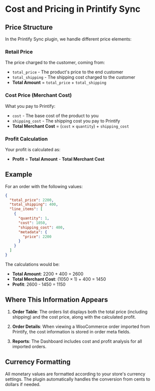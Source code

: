 # Cost and Pricing in Printify Sync

## Price Structure

In the Printify Sync plugin, we handle different price elements:

### Retail Price
The price charged to the customer, coming from:
- `total_price` - The product's price to the end customer
- `total_shipping` - The shipping cost charged to the customer
- **Total Amount** = `total_price` + `total_shipping`

### Cost Price (Merchant Cost)
What you pay to Printify:
- `cost` - The base cost of the product to you
- `shipping_cost` - The shipping cost you pay to Printify
- **Total Merchant Cost** = (`cost` × `quantity`) + `shipping_cost`

### Profit Calculation
Your profit is calculated as:
- **Profit** = **Total Amount** - **Total Merchant Cost**

## Example

For an order with the following values:
```json
{
  "total_price": 2200,
  "total_shipping": 400,
  "line_items": [
    {
      "quantity": 1,
      "cost": 1050,
      "shipping_cost": 400,
      "metadata": {
        "price": 2200
      }
    }
  ]
}
```

The calculations would be:
- **Total Amount**: 2200 + 400 = 2600
- **Total Merchant Cost**: (1050 × 1) + 400 = 1450
- **Profit**: 2600 - 1450 = 1150

## Where This Information Appears

1. **Order Table**: The orders list displays both the total price (including shipping) and the cost price, along with the calculated profit.

2. **Order Details**: When viewing a WooCommerce order imported from Printify, the cost information is stored in order meta fields.

3. **Reports**: The Dashboard includes cost and profit analysis for all imported orders.

## Currency Formatting

All monetary values are formatted according to your store's currency settings. The plugin automatically handles the conversion from cents to dollars if needed.
